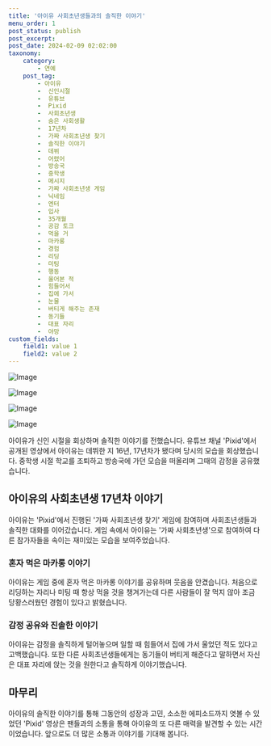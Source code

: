 ```yaml
---
title: '아이유 사회초년생들과의 솔직한 이야기'
menu_order: 1
post_status: publish
post_excerpt: 
post_date: 2024-02-09 02:02:00
taxonomy:
    category:
        - 연예
    post_tag:
        - 아이유
        -  신인시절
        -  유튜브
        -  Pixid
        -  사회초년생
        -  숨은 사회생활
        -  17년차
        -  가짜 사회초년생 찾기
        -  솔직한 이야기
        -  데뷔
        -  어렸어
        -  방송국
        -  중학생
        -  메시지
        -  가짜 사회초년생 게임
        -  닉네임
        -  엔터
        -  입사
        -  35개월
        -  공감 토크
        -  먹을 거
        -  마카롱
        -  경험
        -  리딩
        -  미팅
        -  행동
        -  울어본 적
        -  힘들어서
        -  집에 가서
        -  눈물
        -  버티게 해주는 존재
        -  동기들
        -  대표 자리
        -  야망
custom_fields:
    field1: value 1
    field2: value 2
---
```


![Image](https://ssl.pstatic.net/mimgnews/image/468/2024/02/08/0001029333_001_20240208204005102.jpg?type=w540)

![Image](https://mimgnews.pstatic.net/image/468/2024/02/08/0001029333_002_20240208204005144.jpg?type=w540)

![Image](https://ssl.pstatic.net/mimgnews/image/468/2024/02/08/0001029333_003_20240208204005174.jpg?type=w540)

![Image](https://mimgnews.pstatic.net/image/468/2024/02/08/0001029333_004_20240208204005207.jpg?type=w540)

아이유가 신인 시절을 회상하며 솔직한 이야기를 전했습니다. 유튜브 채널 'Pixid'에서 공개된 영상에서 아이유는 데뷔한 지 16년, 17년차가 됐다며 당시의 모습을 회상했습니다. 중학생 시절 학교를 조퇴하고 방송국에 가던 모습을 떠올리며 그때의 감정을 공유했습니다. 
## 아이유의 사회초년생 17년차 이야기
아이유는 'Pixid'에서 진행된 '가짜 사회초년생 찾기' 게임에 참여하며 사회초년생들과 솔직한 대화를 이어갔습니다. 게임 속에서 아이유는 '가짜 사회초년생'으로 참여하여 다른 참가자들을 속이는 재미있는 모습을 보여주었습니다.
### 혼자 먹은 마카롱 이야기
아이유는 게임 중에 혼자 먹은 마카롱 이야기를 공유하며 웃음을 안겼습니다. 처음으로 리딩하는 자리나 미팅 때 항상 먹을 것을 챙겨가는데 다른 사람들이 잘 먹지 않아 조금 당황스러웠던 경험이 있다고 밝혔습니다.
### 감정 공유와 진솔한 이야기
아이유는 감정을 솔직하게 털어놓으며 일할 때 힘들어서 집에 가서 울었던 적도 있다고 고백했습니다. 또한 다른 사회초년생들에게는 동기들이 버티게 해준다고 말하면서 자신은 대표 자리에 앉는 것을 원한다고 솔직하게 이야기했습니다.
## 마무리
아이유의 솔직한 이야기를 통해 그동안의 성장과 고민, 소소한 에피소드까지 엿볼 수 있었던 'Pixid' 영상은 팬들과의 소통을 통해 아이유의 또 다른 매력을 발견할 수 있는 시간이었습니다. 앞으로도 더 많은 소통과 이야기를 기대해 봅니다.
